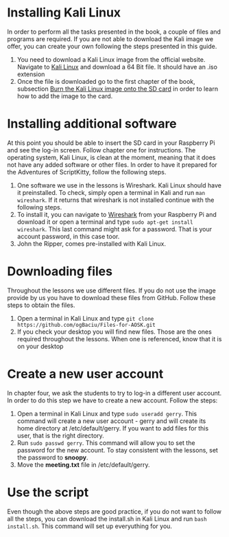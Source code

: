 # Installing Kali Linux

In order to perform all the tasks presented in the book, a couple of files and programs are required. If you are not able to download the Kali image we offer, you can create your own following the steps presented in this guide. 

1.	You need to download a Kali Linux image from the official website. Navigate to [Kali Linux](https://www.kali.org/downloads/) and download a 64 Bit file. It should have an .iso extension
2.	Once the file is downloaded go to the first chapter of the book, subsection [Burn the Kali Linux image onto the SD card](https://suzannejmatthews.gitbooks.io/aosk/content/chapter1.html) in order to learn how to add the image to the card.

# Installing additional software

At this point you should be able to insert the SD card in your Raspberry Pi and see the log-in screen. Follow chapter one for instructions. The operating system, Kali Linux, is clean at the moment, meaning that it does not have any added software or other files. In order to have it prepared for the Adventures of ScriptKitty, follow the following steps.

1.	One software we use in the lessons is Wireshark. Kali Linux should have it preinstalled. To check, simply open a terminal in Kali and run `man wireshark`. If it returns that wireshark is not installed continue with the following steps.
2.	 To install it, you can navigate to [Wireshark](https://www.wireshark.org/) from your Raspberry Pi and download it or open a terminal and type `sudo apt-get install wireshark`. This last command might ask for a password. That is your account password, in this case toor. 
3.	John the Ripper, comes pre-installed with Kali Linux. 

# Downloading files

Throughout the lessons we use different files. If you do not use the image provide by us you have to download these files from GitHub.  Follow these steps to obtain the files.
1.	Open a terminal in Kali Linux and type `git clone https://github.com/ogBaciu/Files-for-AOSK.git` 
2.	If you check your desktop you will find new files. Those are the ones required throughout the lessons. When one is referenced, know that it is on your desktop

# Create a new user account

In chapter four, we ask the students to try to log-in a different user account. In order to do this step we have to create a new account. Follow the steps:

1. Open a terminal in Kali Linux and type `sudo useradd gerry`. This command will create a new user account - gerry and  will create its home directory at /etc/default/gerry. If you want to add files for this user, that is the right directory.
2. Run `sudo passwd gerry`. This command will allow you to set the password for the new account. To stay consistent with the lessons, set the password to **snoopy**.
3. Move the **meeting.txt** file in /etc/default/gerry.

# Use the script

Even though the above steps are good practice, if you do not want to follow all the steps, you can download the install.sh in Kali Linux and run `bash install.sh`. This command will set up everyuthing for you.
